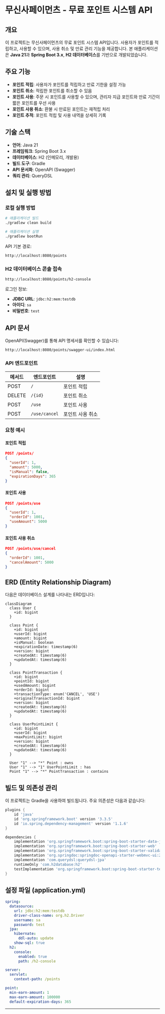 # 무신사페이먼츠 - 무료 포인트 시스템 API

## 개요
이 프로젝트는 무신사페이먼츠의 무료 포인트 시스템 API입니다. 사용자가 포인트를 적립하고, 사용할 수 있으며, 사용 취소 및 만료 관리 기능을 제공합니다. 본 애플리케이션은 **Java 21**과 **Spring Boot 3.x**, **H2 데이터베이스**를 기반으로 개발되었습니다.

## 주요 기능
- **포인트 적립**: 사용자가 포인트를 적립하고 만료 기한을 설정 가능
- **포인트 취소**: 적립한 포인트를 취소할 수 있음
- **포인트 사용**: 주문 시 포인트를 사용할 수 있으며, 관리자 지급 포인트와 만료 기간이 짧은 포인트를 우선 사용
- **포인트 사용 취소**: 환불 시 만료된 포인트는 재적립 처리
- **포인트 추적**: 포인트 적립 및 사용 내역을 상세히 기록

## 기술 스택
- **언어**: Java 21
- **프레임워크**: Spring Boot 3.x
- **데이터베이스**: H2 (인메모리, 개발용)
- **빌드 도구**: Gradle
- **API 문서화**: OpenAPI (Swagger)
- **쿼리 관리**: QueryDSL

## 설치 및 실행 방법
### 로컬 실행 방법

```sh
# 애플리케이션 빌드
./gradlew clean build

# 애플리케이션 실행
./gradlew bootRun
```

API 기본 경로:
```
http://localhost:8080/points
```

### H2 데이터베이스 콘솔 접속
```
http://localhost:8080/points/h2-console
```
로그인 정보:
- **JDBC URL**: `jdbc:h2:mem:testdb`
- **아이디**: `sa`
- **비밀번호**: `test`

## API 문서
OpenAPI(Swagger)를 통해 API 명세서를 확인할 수 있습니다:
```
http://localhost:8080/points/swagger-ui/index.html
```

### API 엔드포인트
| 메서드 | 엔드포인트      | 설명 |
|--------|---------------|-------------|
| POST   | `/`           | 포인트 적립 |
| DELETE | `/{id}`       | 포인트 취소 |
| POST   | `/use`        | 포인트 사용 |
| POST   | `/use/cancel` | 포인트 사용 취소 |

### 요청 예시
#### 포인트 적립
```json
POST /points/
{
  "userId": 1,
  "amount": 5000,
  "isManual": false,
  "expirationDays": 365
}
```

#### 포인트 사용
```json
POST /points/use
{
  "userId": 1,
  "orderId": 1001,
  "useAmount": 5000
}
```

#### 포인트 사용 취소
```json
POST /points/use/cancel
{
  "orderId": 1001,
  "cancelAmount": 5000
}
```


## ERD (Entity Relationship Diagram)
다음은 데이터베이스 설계를 나타내는 ERD입니다:

```mermaid
classDiagram
  class User {
    +id: bigint
  }

  class Point {
    +id: bigint
    +userId: bigint
    +amount: bigint
    +isManual: boolean
    +expirationDate: timestamp(6)
    +version: bigint
    +createdAt: timestamp(6)
    +updatedAt: timestamp(6)
  }

  class PointTransaction {
    +id: bigint
    +pointId: bigint
    +usedAmount: bigint
    +orderId: bigint
    +transactionType: enum('CANCEL', 'USE')
    +originalTransactionId: bigint
    +version: bigint
    +createdAt: timestamp(6)
    +updatedAt: timestamp(6)
  }

  class UserPointLimit {
    +id: bigint
    +userId: bigint
    +maxPointLimit: bigint
    +version: bigint
    +createdAt: timestamp(6)
    +updatedAt: timestamp(6)
  }

  User "1" --> "*" Point : owns
  User "1" --> "1" UserPointLimit : has
  Point "1" --> "*" PointTransaction : contains
```


## 빌드 및 의존성 관리
이 프로젝트는 Gradle을 사용하여 빌드됩니다. 주요 의존성은 다음과 같습니다:
```gradle
plugins {
    id 'java'
    id 'org.springframework.boot' version '3.3.5'
    id 'io.spring.dependency-management' version '1.1.6'
}

dependencies {
    implementation 'org.springframework.boot:spring-boot-starter-data-jpa'
    implementation 'org.springframework.boot:spring-boot-starter-web'
    implementation 'org.springframework.boot:spring-boot-starter-validation'
    implementation 'org.springdoc:springdoc-openapi-starter-webmvc-ui:2.0.4'
    implementation 'com.querydsl:querydsl-jpa'
    runtimeOnly 'com.h2database:h2'
    testImplementation 'org.springframework.boot:spring-boot-starter-test'
}
```

## 설정 파일 (application.yml)
```yaml
spring:
  datasource:
    url: jdbc:h2:mem:testdb
    driver-class-name: org.h2.Driver
    username: sa
    password: test
  jpa:
    hibernate:
      ddl-auto: update
    show-sql: true
  h2:
    console:
      enabled: true
      path: /h2-console

server:
  servlet:
    context-path: /points

point:
  min-earn-amount: 1
  max-earn-amount: 100000
  default-expiration-days: 365
```



---


